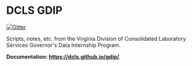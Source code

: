 # DCLS GDIP

[![Gitter](https://badges.gitter.im/dcls/gdip.svg)](https://gitter.im/dcls/gdip)

Scripts, notes, etc. from the Virginia Division of Consolidated Laboratory Services Governor's Data Internship Program.

**Documentation: <https://dcls.github.io/gdip/>**.
